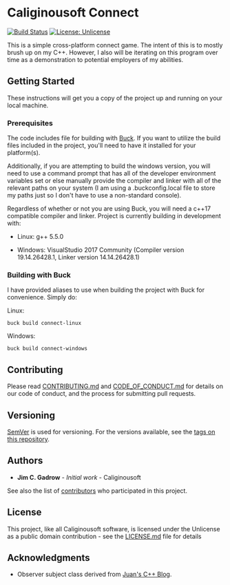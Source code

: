 # Caliginousoft Connect

[![Build Status](https://travis-ci.org/jgadrow/connect.svg?branch=master)](https://travis-ci.org/jgadrow/connect)
[![License: Unlicense](https://img.shields.io/badge/license-Unlicense-blue.svg)](http://unlicense.org/)

This is a simple cross-platform connect game. The intent of this is to mostly brush up on my C++. However, I also will be iterating on this program over time as a demonstration to potential employers of my abilities.

## Getting Started

These instructions will get you a copy of the project up and running on your local machine.

### Prerequisites

The code includes file for building with [Buck](https://buckbuild.com/ "Buck's Website"). If you want to utilize the build files included in the project, you'll need to have it installed for your platform(s).

Additionally, if you are attempting to build the windows version, you will need to use a command prompt that has all of the developer environment variables set or else manually provide the compiler and linker with all of the relevant paths on your system (I am using a .buckconfig.local file to store my paths just so I don't have to use a non-standard console).

Regardless of whether or not you are using Buck, you will need a c\++17 compatible compiler and linker. Project is currently building in development with:

* Linux: g++ 5.5.0

* Windows: VisualStudio 2017 Community (Compiler version 19.14.26428.1, Linker version 14.14.26428.1)

### Building with Buck

I have provided aliases to use when building the project with Buck for convenience. Simply do:

Linux:
```
buck build connect-linux
```

Windows:
```
buck build connect-windows
```

## Contributing

Please read [CONTRIBUTING.md](CONTRIBUTING.md) and [CODE_OF_CONDUCT.md](CODE_OF_CONDUCT.md) for details on our code of conduct, and the process for submitting pull requests.

## Versioning

[SemVer](http://semver.org/) is used for versioning. For the versions available, see the [tags on this repository](https://github.com/jgadrow/connect/tags).

## Authors

* **Jim C. Gadrow** - *Initial work* - Caliginousoft

See also the list of [contributors](https://github.com/jgadrow/connect/contributors) who participated in this project.

## License

This project, like all Caliginousoft software, is licensed under the Unlicense as a public domain contribution - see the [LICENSE.md](LICENSE.md) file for details

## Acknowledgments

* Observer subject class derived from [Juan's C++ Blog](https://juanchopanzacpp.wordpress.com/2013/02/24/simple-observer-pattern-implementation-c11/).
